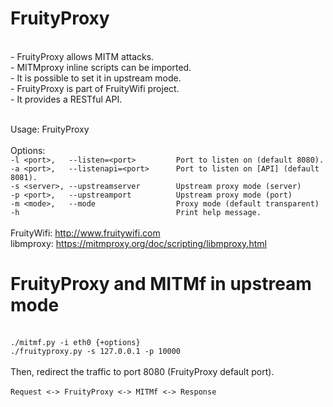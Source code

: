 # FruityProxy
<br>- FruityProxy allows MITM attacks. 
<br>- MITMproxy inline scripts can be imported. 
<br>- It is possible to set it in upstream mode. 
<br>- FruityProxy is part of FruityWifi project. 
<br>- It provides a RESTful API.


<br>Usage: FruityProxy <options>
<br>
<br>Options:
<br>`-l <port>,   --listen=<port>         Port to listen on (default 8080).`
<br>`-a <port>,   --listenapi=<port>      Port to listen on [API] (default 8081).`
<br>`-s <server>, --upstreamserver        Upstream proxy mode (server)`
<br>`-p <port>,   --upstreamport          Upstream proxy mode (port)`
<br>`-m <mode>,   --mode                  Proxy mode (default transparent)`
<br>`-h                                   Print help message.`
<br>
<br>FruityWifi: http://www.fruitywifi.com
<br>libmproxy:  https://mitmproxy.org/doc/scripting/libmproxy.html

# FruityProxy and MITMf in upstream mode

<br>`./mitmf.py -i eth0 {+options}`
<br>`./fruityproxy.py -s 127.0.0.1 -p 10000`
<br>
<br>Then, redirect the traffic to port 8080 (FruityProxy default port).
<br>
<br>`Request <-> FruityProxy <-> MITMf <-> Response`
<br>
<br>
